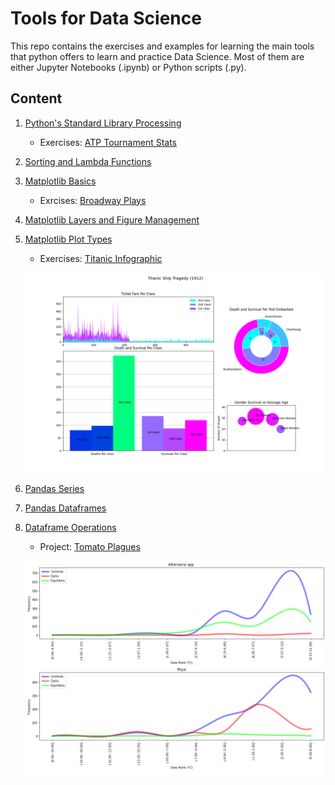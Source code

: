 # Tools for Data Science

This repo contains the exercises and examples for learning the main tools that python offers to learn and practice Data Science. Most of them are either Jupyter Notebooks (.ipynb) or Python scripts (.py).

## Content

1. [Python's Standard Library Processing](https://github.com/the-other-mariana/tools-ds/blob/master/week2/std-lib-data-processing.ipynb)

    - Exercises: [ATP Tournament Stats](https://github.com/the-other-mariana/tools-ds/blob/master/week2/ATP-homework.ipynb)

2. [Sorting and Lambda Functions](https://github.com/the-other-mariana/tools-ds/blob/master/week3/sorting.ipynb)

3. [Matplotlib Basics](https://github.com/the-other-mariana/tools-ds/blob/master/week4/matplotlib-basics.ipynb)

    - Exrcises: [Broadway Plays](https://github.com/the-other-mariana/tools-ds/blob/master/week4/matplotlib-exercises.ipynb)

4. [Matplotlib Layers and Figure Management](https://github.com/the-other-mariana/tools-ds/blob/master/week5/matplotlib-figs.ipynb)

5. [Matplotlib Plot Types](https://github.com/the-other-mariana/tools-ds/blob/master/week6/plot-types.ipynb)

    - Exercises: [Titanic Infographic](https://github.com/the-other-mariana/tools-ds/blob/master/week6/infographic.py)

    ![img](https://github.com/the-other-mariana/tools-ds/blob/master/week6/infographic.png?raw=true)

6. [Pandas Series](https://github.com/the-other-mariana/tools-ds/blob/master/week7/pandas-series-dataframes.ipynb)

7. [Pandas Dataframes](https://github.com/the-other-mariana/tools-ds/blob/master/week8/pandas-dataframes.ipynb)

8. [Dataframe Operations](https://github.com/the-other-mariana/tools-ds/blob/master/week9/dataframe-operations.ipynb)

    - Project: [Tomato Plagues](https://github.com/the-other-mariana/tools-ds/blob/master/week9/tomatoes.ipynb)

    ![img](https://github.com/the-other-mariana/tools-ds/blob/master/week9/images/test3.png?raw=true)